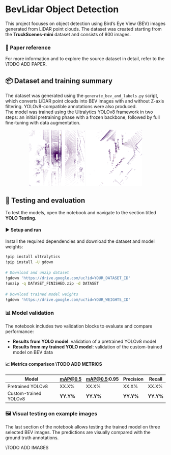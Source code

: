 # BevLidar Object Detection

This project focuses on object detection using Bird’s Eye View (BEV) images generated from LiDAR point clouds. The dataset was created starting from the **TruckScenes-mini** dataset and consists of 800 images.

### 📄 Paper reference

For more information and to explore the source dataset in detail, refer to the \\TODO ADD PAPER.


## 📦 Dataset and training summary

The dataset was generated using the `generate_bev_and_labels.py` script, which converts LiDAR point clouds into BEV images with and without Z-axis filtering. YOLOv8-compatible annotations were also produced.  
The model was trained using the Ultralytics YOLOv8 framework in two steps: an initial pretraining phase with a frozen backbone, followed by full fine-tuning with data augmentation.

<p align="center">
  <img src="dataset_exaple.png" alt="Image 1" width="35%">
  <img src="dataset_example_filtered.png" alt="Image 2" width="35%">
</p>



## 🧪 Testing and evaluation

To test the models, open the notebook and navigate to the section titled **YOLO Testing**.

#### ▶️ Setup and run

Install the required dependencies and download the dataset and model weights:

```bash
!pip install ultralytics
!pip install -U gdown

# Download and unzip dataset
!gdown 'https://drive.google.com/uc?id=YOUR_DATASET_ID'
!unzip -q DATASET_FINISHED.zip -d DATASET

# Download trained model weights
!gdown 'https://drive.google.com/uc?id=YOUR_WEIGHTS_ID'
```

### 📊 Model validation

The notebook includes two validation blocks to evaluate and compare performance:

- **Results from YOLO model**: validation of a pretrained YOLOv8 model  
- **Results from my trained YOLO model**: validation of the custom-trained model on BEV data

#### 📈 Metrics comparison  \\TODO ADD METRICS

| Model                   | mAP@0.5 | mAP@0.5:0.95 | Precision | Recall |
|------------------------|---------|--------------|-----------|--------|
| Pretrained YOLOv8      |  XX.X%  |     XX.X%    |   XX.X%   | XX.X%  |
| Custom-trained YOLOv8  |  **YY.Y%**  |     **YY.Y%**    |   **YY.Y%**   | **YY.Y%**  |


### 🖼️ Visual testing on example images

The last section of the notebook allows testing the trained model on three selected BEV images. The predictions are visually compared with the ground truth annotations.

\\TODO ADD IMAGES
